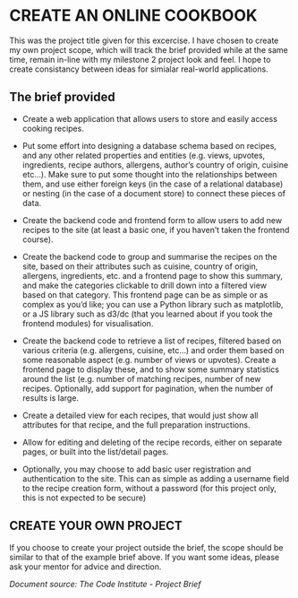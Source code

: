 # CREATE AN ONLINE COOKBOOK

This was the project title given for this excercise.  I have chosen to create my own project scope, which will track the brief provided while at the same time, remain in-line with my milestone 2 project look and feel.  I hope to create consistancy between ideas for simialar real-world applications.

## The brief provided

*   Create a web application that allows users to store and easily access cooking recipes.

*   Put some effort into designing a database schema based on recipes, and any other related properties and entities (e.g. views, upvotes, ingredients, recipe authors, allergens, author’s country of origin, cuisine etc…). Make sure to put some thought into the relationships between them, and use either foreign keys (in the case of a relational database) or nesting (in the case of a document store) to connect these pieces of data.

*   Create the backend code and frontend form to allow users to add new recipes to the site (at least a basic one, if you haven’t taken the frontend course).

*   Create the backend code to group and summarise the recipes on the site, based on their attributes such as cuisine, country of origin, allergens, ingredients, etc. and a frontend page to show this summary, and make the categories clickable to drill down into a filtered view based on that category. This frontend page can be as simple or as complex as you’d like; you can use a Python library such as matplotlib, or a JS library such as d3/dc (that you learned about if you took the frontend modules) for visualisation.

*   Create the backend code to retrieve a list of recipes, filtered based on various criteria (e.g. allergens, cuisine, etc…) and order them based on some reasonable aspect (e.g. number of views or upvotes). Create a frontend page to display these, and to show some summary statistics around the list (e.g. number of matching recipes, number of new recipes. Optionally, add support for pagination, when the number of results is large.

*   Create a detailed view for each recipes, that would just show all attributes for that recipe, and the full preparation instructions.

*   Allow for editing and deleting of the recipe records, either on separate pages, or built into the list/detail pages.

*   Optionally, you may choose to add basic user registration and authentication to the site. This can as simple as adding a username field to the recipe creation form, without a password (for this project only, this is not expected to be secure)

## CREATE YOUR OWN PROJECT

If you choose to create your project outside the brief, the scope should be similar to that of the example brief above. If you want some ideas, please ask your mentor for advice and direction.

  *Document source: The Code Institute - Project Brief* 